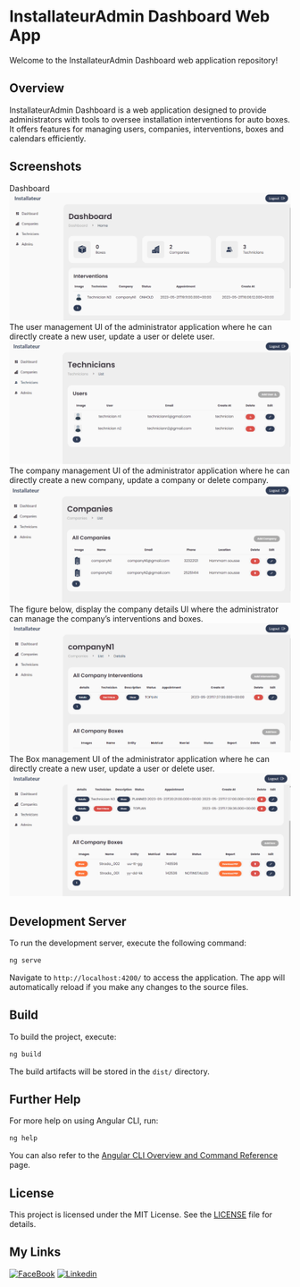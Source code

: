 # InstallateurAdmin Dashboard Web App

Welcome to the InstallateurAdmin Dashboard web application repository!

## Overview

InstallateurAdmin Dashboard is a web application designed to provide administrators with tools to oversee installation interventions for auto boxes. It offers features for managing users, companies, interventions, boxes and calendars efficiently.

## Screenshots
Dashboard
!["login"](./imgs/im3.PNG)
The user management UI of the administrator application where he can directly create a new
user, update a user or delete user.
!["login"](./imgs/um1.PNG)
The company management UI of the administrator application where he can directly create a
new company, update a company or delete company. 
!["login"](./imgs/cm1.PNG)
The figure below, display the company details UI where the administrator can manage the
company’s interventions and boxes.
!["login"](./imgs/im1.PNG)
The Box management UI of the administrator application where he can directly create a new
user, update a user or delete user.
!["login"](./imgs/bm1.png)

## Development Server

To run the development server, execute the following command:

```sh
ng serve
```

Navigate to `http://localhost:4200/` to access the application. The app will automatically reload if you make any changes to the source files.

## Build

To build the project, execute:

```sh
ng build
```

The build artifacts will be stored in the `dist/` directory.


## Further Help

For more help on using Angular CLI, run:

```sh
ng help
```

You can also refer to the [Angular CLI Overview and Command Reference](https://angular.io/cli) page.


## License

This project is licensed under the MIT License. See the [LICENSE](LICENSE) file for details.
## My Links
[![FaceBook](https://img.shields.io/badge/Facebook-1877F2?style=for-the-badge&logo=facebook&logoColor=white)](https://www.facebook.com/habib.sidiahmed.5)   [![Linkedin](https://img.shields.io/badge/LinkedIn-0077B5?style=for-the-badge&logo=linkedin&logoColor=white)](https://www.linkedin.com/in/sidi-ahmed-habib-18163220a/)
